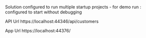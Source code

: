 Solution configured to run multiple startup projects 
	- for demo run : configured to start without debugging


API Url
	https://localhost:44346/api/customers

App Url
	https://localhost:44376/